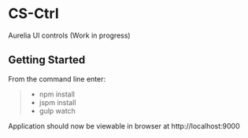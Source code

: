 CS-Ctrl
===================
Aurelia UI controls (Work in progress)


Getting Started
-------------

From the command line enter:
> - npm install
> - jspm install
> - gulp watch

Application should now be viewable in browser at http://localhost:9000